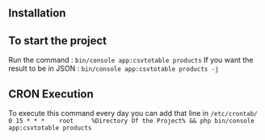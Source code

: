 ## Installation ##

## To start the project ##
Run the command :
`bin/console app:csvtotable products`
If you want the result to be in JSON : `bin/console app:csvtotable products -j`
<br/>

## CRON Execution ##
To execute this command every day you can add that line in `/etc/crontab/`
<br/>
`0 15 * * *    root     %Directory Of the Project% && php bin/console app:csvtotable products`